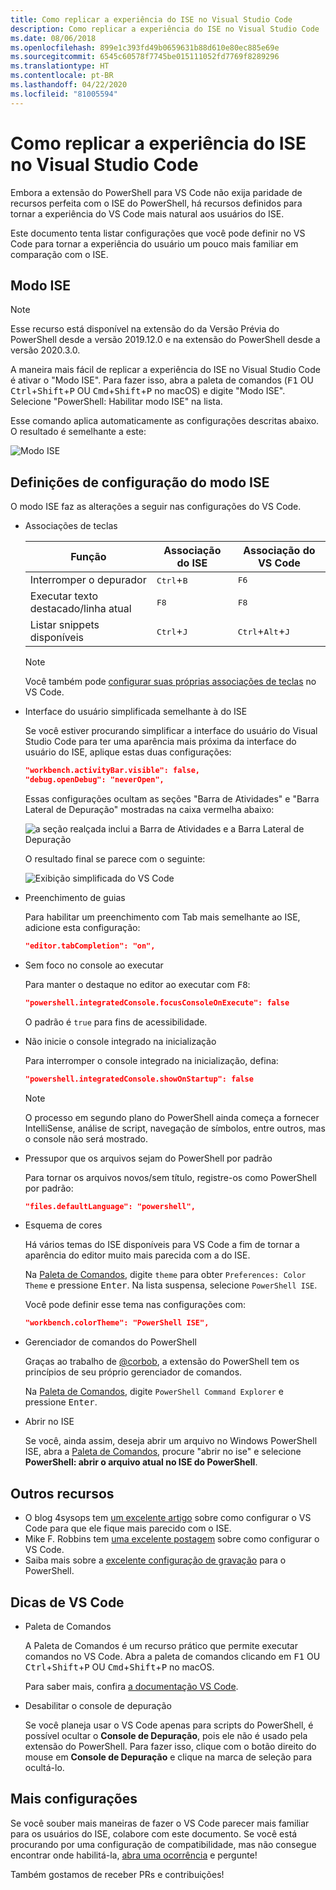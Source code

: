```yaml
---
title: Como replicar a experiência do ISE no Visual Studio Code
description: Como replicar a experiência do ISE no Visual Studio Code
ms.date: 08/06/2018
ms.openlocfilehash: 899e1c393fd49b0659631b88d610e80ec885e69e
ms.sourcegitcommit: 6545c60578f7745be015111052fd7769f8289296
ms.translationtype: HT
ms.contentlocale: pt-BR
ms.lasthandoff: 04/22/2020
ms.locfileid: "81005594"
---
```

# <a name="how-to-replicate-the-ise-experience-in-visual-studio-code"></a>Como replicar a experiência do ISE no Visual Studio Code

Embora a extensão do PowerShell para VS Code não exija paridade de recursos perfeita com o ISE do PowerShell, há recursos definidos para tornar a experiência do VS Code mais natural aos usuários do ISE.

Este documento tenta listar configurações que você pode definir no VS Code para tornar a experiência do usuário um pouco mais familiar em comparação com o ISE.

## <a name="ise-mode"></a>Modo ISE

> [!NOTE]
> Esse recurso está disponível na extensão do da Versão Prévia do PowerShell desde a versão 2019.12.0 e na extensão do PowerShell desde a versão 2020.3.0.

A maneira mais fácil de replicar a experiência do ISE no Visual Studio Code é ativar o "Modo ISE".
Para fazer isso, abra a paleta de comandos (<kbd>F1</kbd> OU <kbd>Ctrl</kbd>+<kbd>Shift</kbd>+<kbd>P</kbd> OU <kbd>Cmd</kbd>+<kbd>Shift</kbd>+<kbd>P</kbd> no macOS) e digite "Modo ISE". Selecione "PowerShell: Habilitar modo ISE" na lista.

Esse comando aplica automaticamente as configurações descritas abaixo. O resultado é semelhante a este:

![Modo ISE](media/How-To-Replicate-the-ISE-Experience-In-VSCode/3-ise-mode.png)

## <a name="ise-mode-configuration-settings"></a>Definições de configuração do modo ISE

O modo ISE faz as alterações a seguir nas configurações do VS Code.

- Associações de teclas

  |               Função                |         Associação do ISE          |              Associação do VS Code                |
  | ------------------------------------- | ---------------------------- | ------------------------------------------- |
  | Interromper o depurador          | <kbd>Ctrl</kbd>+<kbd>B</kbd> | <kbd>F6</kbd>                               |
  | Executar texto destacado/linha atual | <kbd>F8</kbd>                | <kbd>F8</kbd>                               |
  | Listar snippets disponíveis               | <kbd>Ctrl</kbd>+<kbd>J</kbd> | <kbd>Ctrl</kbd>+<kbd>Alt</kbd>+<kbd>J</kbd> |

  > [!NOTE]
  > Você também pode [configurar suas próprias associações de teclas](https://code.visualstudio.com/docs/getstarted/keybindings#_custom-keybindings-for-refactorings) no VS Code.

- Interface do usuário simplificada semelhante à do ISE

  Se você estiver procurando simplificar a interface do usuário do Visual Studio Code para ter uma aparência mais próxima da interface do usuário do ISE, aplique estas duas configurações:

  ```json
  "workbench.activityBar.visible": false,
  "debug.openDebug": "neverOpen",
  ```

  Essas configurações ocultam as seções "Barra de Atividades" e "Barra Lateral de Depuração" mostradas na caixa vermelha abaixo:

  ![a seção realçada inclui a Barra de Atividades e a Barra Lateral de Depuração](media/How-To-Replicate-the-ISE-Experience-In-VSCode/1-highlighted-sidebar.png)

  O resultado final se parece com o seguinte:

  ![Exibição simplificada do VS Code](media/How-To-Replicate-the-ISE-Experience-In-VSCode/2-simplified-ui.png)

- Preenchimento de guias

  Para habilitar um preenchimento com Tab mais semelhante ao ISE, adicione esta configuração:

  ```json
  "editor.tabCompletion": "on",
  ```

- Sem foco no console ao executar

  Para manter o destaque no editor ao executar com <kbd>F8</kbd>:

  ```json
  "powershell.integratedConsole.focusConsoleOnExecute": false
  ```

  O padrão é `true` para fins de acessibilidade.

- Não inicie o console integrado na inicialização

  Para interromper o console integrado na inicialização, defina:

  ```json
  "powershell.integratedConsole.showOnStartup": false
  ```

  > [!NOTE]
  > O processo em segundo plano do PowerShell ainda começa a fornecer IntelliSense, análise de script, navegação de símbolos, entre outros, mas o console não será mostrado.

- Pressupor que os arquivos sejam do PowerShell por padrão

  Para tornar os arquivos novos/sem título, registre-os como PowerShell por padrão:

  ```json
  "files.defaultLanguage": "powershell",
  ```

- Esquema de cores

  Há vários temas do ISE disponíveis para VS Code a fim de tornar a aparência do editor muito mais parecida com a do ISE.

  Na [Paleta de Comandos][], digite `theme` para obter `Preferences: Color Theme` e pressione <kbd>Enter</kbd>. Na lista suspensa, selecione `PowerShell ISE`.

  Você pode definir esse tema nas configurações com:

  ```json
  "workbench.colorTheme": "PowerShell ISE",
  ```

- Gerenciador de comandos do PowerShell

  Graças ao trabalho de [@corbob](https://github.com/corbob), a extensão do PowerShell tem os princípios de seu próprio gerenciador de comandos.

  Na [Paleta de Comandos][], digite `PowerShell Command Explorer` e pressione <kbd>Enter</kbd>.

- Abrir no ISE

  Se você, ainda assim, deseja abrir um arquivo no Windows PowerShell ISE, abra a [Paleta de Comandos][], procure "abrir no ise" e selecione **PowerShell: abrir o arquivo atual no ISE do PowerShell**.

## <a name="other-resources"></a>Outros recursos

- O blog 4sysops tem [um excelente artigo][4sysops] sobre como configurar o VS Code para que ele fique mais parecido com o ISE.
- Mike F. Robbins tem [uma excelente postagem][mikefrobbins] sobre como configurar o VS Code.
- Saiba mais sobre a [excelente configuração de gravação][learnpwsh] para o PowerShell.

## <a name="vs-code-tips"></a>Dicas de VS Code

- Paleta de Comandos

  A Paleta de Comandos é um recurso prático que permite executar comandos no VS Code. Abra a paleta de comandos clicando em <kbd>F1</kbd> OU <kbd>Ctrl</kbd>+<kbd>Shift</kbd>+<kbd>P</kbd> OU <kbd>Cmd</kbd>+<kbd>Shift</kbd>+<kbd>P</kbd> no macOS.

  Para saber mais, confira [a documentação VS Code][vsc-docs].

- Desabilitar o console de depuração

  Se você planeja usar o VS Code apenas para scripts do PowerShell, é possível ocultar o **Console de Depuração**, pois ele não é usado pela extensão do PowerShell. Para fazer isso, clique com o botão direito do mouse em **Console de Depuração** e clique na marca de seleção para ocultá-lo.

## <a name="more-settings"></a>Mais configurações

Se você souber mais maneiras de fazer o VS Code parecer mais familiar para os usuários do ISE, colabore com este documento. Se você está procurando por uma configuração de compatibilidade, mas não consegue encontrar onde habilitá-la, [abra uma ocorrência][] e pergunte!

Também gostamos de receber PRs e contribuições!

<!-- link references -->
[vsc-docs]: https://code.visualstudio.com/docs/getstarted/userinterface#_command-palette
[Paleta de comandos]: #vs-code-tips
[abra uma ocorrência]: https://github.com/PowerShell/VSCode-powershell/issues/new/choose

[4sysops]: https://4sysops.com/archives/make-visual-studio-code-look-and-behave-like-powershell-ise/
[mikefrobbins]: https://mikefrobbins.com/2017/08/24/how-to-install-visual-studio-code-and-configure-it-as-a-replacement-for-the-powershell-ise/
[learnpwsh]: https://www.learnpwsh.com/setup-vs-code-for-powershell/
